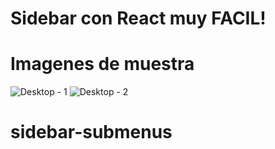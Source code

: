 # Sidebar con React muy FACIL!
# Imagenes de muestra
![Desktop - 1](https://user-images.githubusercontent.com/81174890/142480521-2e27eafe-978e-49c1-beec-5ac43fd9a9fe.png)
         ![Desktop - 2](https://user-images.githubusercontent.com/81174890/142480548-6be18702-745f-4401-b26a-644ea7b89486.png)
# sidebar-submenus
